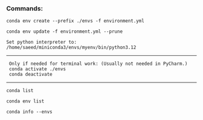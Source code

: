 ### Commands:
```
conda env create --prefix ./envs -f environment.yml
```
```
conda env update -f environment.yml --prune
```
```
Set python interpreter to: /home/saeed/miniconda3/envs/myenv/bin/python3.12
```

---
     Only if needed for terminal work: (Usually not needed in PyCharm.)
     conda activate ./envs
     conda deactivate
---
```
conda list
```
```
conda env list
```
```
conda info --envs
```
